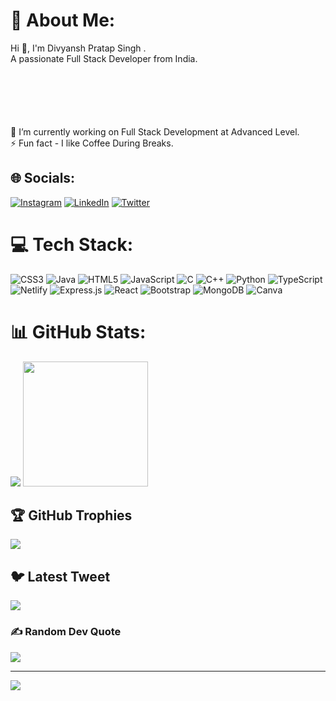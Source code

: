 
# 💫 About Me:
Hi 👋, I'm Divyansh Pratap Singh .
<br>A passionate Full Stack Developer from India.
<img src="https://th.bing.com/th/id/R.7aac0a65c2f22ba34702ab7413afd7aa?rik=3QLaVVVlQ8ByPQ&riu=http%3a%2f%2fperfonec.com%2fwp-content%2fuploads%2f2019%2f03%2fhome-gif.gif&ehk=t5qZ3Kod64AaXvjumGsEYHoPvBh7swqcZROIBTCNiow%3d&risl=&pid=ImgRaw&r=0" alt="" height="100px
" style="margin-left: 1200px;">
<br>🔭 I’m currently working on Full Stack Development at Advanced Level.
<br>⚡ Fun fact - I like Coffee During Breaks.



## 🌐 Socials:
[![Instagram](https://img.shields.io/badge/Instagram-%23E4405F.svg?logo=Instagram&logoColor=white)](https://instagram.com/https://www.bing.com/ck/a?!&&p=89b0fc8cf6447bebJmltdHM9MTY4NTU3NzYwMCZpZ3VpZD0wMmMzZDk5NC0xNDgzLTZjNWItMjgwNC1jYTg3MTU4NTZkZjQmaW5zaWQ9NTIxNw&ptn=3&hsh=3&fclid=02c3d994-1483-6c5b-2804-ca8715856df4&psq=dps_047+instagram&u=a1aHR0cHM6Ly93d3cuaW5zdGFncmFtLmNvbS9kcHNfMDQ3Lw&ntb=1) [![LinkedIn](https://img.shields.io/badge/LinkedIn-%230077B5.svg?logo=linkedin&logoColor=white)](https://linkedin.com/in/https://www.bing.com/ck/a?!&&p=e3e4560f0ddd18a2JmltdHM9MTY4NTU3NzYwMCZpZ3VpZD0wMmMzZDk5NC0xNDgzLTZjNWItMjgwNC1jYTg3MTU4NTZkZjQmaW5zaWQ9NTI2Mg&ptn=3&hsh=3&fclid=02c3d994-1483-6c5b-2804-ca8715856df4&psq=divyansh+pratap+singh+linked+in&u=a1aHR0cHM6Ly9pbi5saW5rZWRpbi5jb20vaW4vZGl2eWFuc2gtcHJhdGFwLXNpbmdoLTUzMzhhNTI3Mg&ntb=1) [![Twitter](https://img.shields.io/badge/Twitter-%231DA1F2.svg?logo=Twitter&logoColor=white)](https://twitter.com/https://twitter.com/DivyanshPr18921) 

# 💻 Tech Stack:
![CSS3](https://img.shields.io/badge/css3-%231572B6.svg?style=for-the-badge&logo=css3&logoColor=white) ![Java](https://img.shields.io/badge/java-%23ED8B00.svg?style=for-the-badge&logo=java&logoColor=white) ![HTML5](https://img.shields.io/badge/html5-%23E34F26.svg?style=for-the-badge&logo=html5&logoColor=white) ![JavaScript](https://img.shields.io/badge/javascript-%23323330.svg?style=for-the-badge&logo=javascript&logoColor=%23F7DF1E) ![C](https://img.shields.io/badge/c-%2300599C.svg?style=for-the-badge&logo=c&logoColor=white) ![C++](https://img.shields.io/badge/c++-%2300599C.svg?style=for-the-badge&logo=c%2B%2B&logoColor=white) ![Python](https://img.shields.io/badge/python-3670A0?style=for-the-badge&logo=python&logoColor=ffdd54) ![TypeScript](https://img.shields.io/badge/typescript-%23007ACC.svg?style=for-the-badge&logo=typescript&logoColor=white) ![Netlify](https://img.shields.io/badge/netlify-%23000000.svg?style=for-the-badge&logo=netlify&logoColor=#00C7B7) ![Express.js](https://img.shields.io/badge/express.js-%23404d59.svg?style=for-the-badge&logo=express&logoColor=%2361DAFB) ![React](https://img.shields.io/badge/react-%2320232a.svg?style=for-the-badge&logo=react&logoColor=%2361DAFB) ![Bootstrap](https://img.shields.io/badge/bootstrap-%23563D7C.svg?style=for-the-badge&logo=bootstrap&logoColor=white) ![MongoDB](https://img.shields.io/badge/MongoDB-%234ea94b.svg?style=for-the-badge&logo=mongodb&logoColor=white) ![Canva](https://img.shields.io/badge/Canva-%2300C4CC.svg?style=for-the-badge&logo=Canva&logoColor=white)
# 📊 GitHub Stats:

![](https://github-readme-streak-stats.herokuapp.com/?user=divyansh2375&theme=jolly&hide_border=false)
<img src="https://cdn.dribbble.com/users/2131993/screenshots/4948736/thoughtworks-gif_dribbble.gif" alt="" height="200px">



## 🏆 GitHub Trophies
![](https://github-profile-trophy.vercel.app/?username=divyansh2375&theme=juicyfresh&no-frame=false&no-bg=false&margin-w=4)

## 🐦 Latest Tweet
[![](https://gtce.itsvg.in/api?username=https://twitter.com/DivyanshPr18921)](https://github.com/VishwaGauravIn/github-twitter-card-embed)

### ✍️ Random Dev Quote
![](https://quotes-github-readme.vercel.app/api?type=horizontal&theme=radical)

---
[![](https://visitcount.itsvg.in/api?id=divyansh2375&icon=0&color=0)](https://visitcount.itsvg.in)

<!-- Proudly created with GPRM ( https://gprm.itsvg.in ) -->

